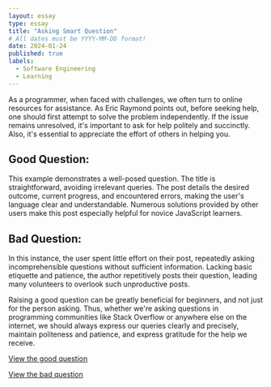 ```yaml
---
layout: essay
type: essay
title: "Asking Smart Question"
# All dates must be YYYY-MM-DD format!
date: 2024-01-24
published: true
labels:
  - Software Engineering
  - Learning
---
```



As a programmer, when faced with challenges, we often turn to online resources for assistance. As Eric Raymond points out, before seeking help, one should first attempt to solve the problem independently. If the issue remains unresolved, it's important to ask for help politely and succinctly. Also, it's essential to appreciate the effort of others in helping you.

## Good Question:
This example demonstrates a well-posed question. The title is straightforward, avoiding irrelevant queries. The post details the desired outcome, current progress, and encountered errors, making the user's language clear and understandable. Numerous solutions provided by other users make this post especially helpful for novice JavaScript learners.

## Bad Question:
In this instance, the user spent little effort on their post, repeatedly asking incomprehensible questions without sufficient information. Lacking basic etiquette and patience, the author repetitively posts their question, leading many volunteers to overlook such unproductive posts.

Raising a good question can be greatly beneficial for beginners, and not just for the person asking. Thus, whether we're asking questions in programming communities like Stack Overflow or anywhere else on the internet, we should always express our queries clearly and precisely, maintain politeness and patience, and express gratitude for the help we receive.

[View the good question]([https://stackoverflow.com/questions/34335272/inheritence-mock-exam](https://stackoverflow.com/questions/750486/javascript-closure-inside-loops-simple-practical-example?page=1&tab=scoredesc#tab-top)https://stackoverflow.com/questions/750486/javascript-closure-inside-loops-simple-practical-example?page=1&tab=scoredesc#tab-top)

[View the bad question](https://stackoverflow.com/questions/77884940/how-to-find-the-average-age-of-three-people-using-prompt-in-javascript
)
